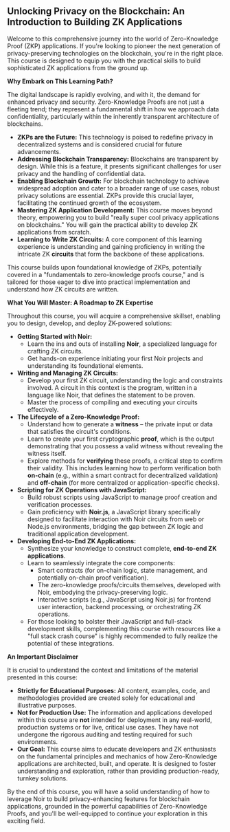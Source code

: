 ## Unlocking Privacy on the Blockchain: An Introduction to Building ZK Applications

Welcome to this comprehensive journey into the world of Zero-Knowledge Proof (ZKP) applications. If you're looking to pioneer the next generation of privacy-preserving technologies on the blockchain, you're in the right place. This course is designed to equip you with the practical skills to build sophisticated ZK applications from the ground up.

**Why Embark on This Learning Path?**

The digital landscape is rapidly evolving, and with it, the demand for enhanced privacy and security. Zero-Knowledge Proofs are not just a fleeting trend; they represent a fundamental shift in how we approach data confidentiality, particularly within the inherently transparent architecture of blockchains.

*   **ZKPs are the Future:** This technology is poised to redefine privacy in decentralized systems and is considered crucial for future advancements.
*   **Addressing Blockchain Transparency:** Blockchains are transparent by design. While this is a feature, it presents significant challenges for user privacy and the handling of confidential data.
*   **Enabling Blockchain Growth:** For blockchain technology to achieve widespread adoption and cater to a broader range of use cases, robust privacy solutions are essential. ZKPs provide this crucial layer, facilitating the continued growth of the ecosystem.
*   **Mastering ZK Application Development:** This course moves beyond theory, empowering you to build "really super cool privacy applications on blockchains." You will gain the practical ability to develop ZK applications from scratch.
*   **Learning to Write ZK Circuits:** A core component of this learning experience is understanding and gaining proficiency in writing the intricate ZK **circuits** that form the backbone of these applications.

This course builds upon foundational knowledge of ZKPs, potentially covered in a "fundamentals to zero-knowledge proofs course," and is tailored for those eager to dive into practical implementation and understand how ZK circuits are written.

**What You Will Master: A Roadmap to ZK Expertise**

Throughout this course, you will acquire a comprehensive skillset, enabling you to design, develop, and deploy ZK-powered solutions:

*   **Getting Started with Noir:**
    *   Learn the ins and outs of installing **Noir**, a specialized language for crafting ZK circuits.
    *   Get hands-on experience initiating your first Noir projects and understanding its foundational elements.
*   **Writing and Managing ZK Circuits:**
    *   Develop your first ZK circuit, understanding the logic and constraints involved. A circuit in this context is the program, written in a language like Noir, that defines the statement to be proven.
    *   Master the process of compiling and executing your circuits effectively.
*   **The Lifecycle of a Zero-Knowledge Proof:**
    *   Understand how to generate a **witness** – the private input or data that satisfies the circuit's conditions.
    *   Learn to create your first cryptographic **proof**, which is the output demonstrating that you possess a valid witness without revealing the witness itself.
    *   Explore methods for **verifying** these proofs, a critical step to confirm their validity. This includes learning how to perform verification both **on-chain** (e.g., within a smart contract for decentralized validation) and **off-chain** (for more centralized or application-specific checks).
*   **Scripting for ZK Operations with JavaScript:**
    *   Build robust scripts using JavaScript to manage proof creation and verification processes.
    *   Gain proficiency with **Noir.js**, a JavaScript library specifically designed to facilitate interaction with Noir circuits from web or Node.js environments, bridging the gap between ZK logic and traditional application development.
*   **Developing End-to-End ZK Applications:**
    *   Synthesize your knowledge to construct complete, **end-to-end ZK applications**.
    *   Learn to seamlessly integrate the core components:
        *   Smart contracts (for on-chain logic, state management, and potentially on-chain proof verification).
        *   The zero-knowledge proofs/circuits themselves, developed with Noir, embodying the privacy-preserving logic.
        *   Interactive scripts (e.g., JavaScript using Noir.js) for frontend user interaction, backend processing, or orchestrating ZK operations.
    *   For those looking to bolster their JavaScript and full-stack development skills, complementing this course with resources like a "full stack crash course" is highly recommended to fully realize the potential of these integrations.

**An Important Disclaimer**

It is crucial to understand the context and limitations of the material presented in this course:

*   **Strictly for Educational Purposes:** All content, examples, code, and methodologies provided are created solely for educational and illustrative purposes.
*   **Not for Production Use:** The information and applications developed within this course are **not** intended for deployment in any real-world, production systems or for live, critical use cases. They have not undergone the rigorous auditing and testing required for such environments.
*   **Our Goal:** This course aims to educate developers and ZK enthusiasts on the fundamental principles and mechanics of how Zero-Knowledge applications are architected, built, and operate. It is designed to foster understanding and exploration, rather than providing production-ready, turnkey solutions.

By the end of this course, you will have a solid understanding of how to leverage Noir to build privacy-enhancing features for blockchain applications, grounded in the powerful capabilities of Zero-Knowledge Proofs, and you'll be well-equipped to continue your exploration in this exciting field.